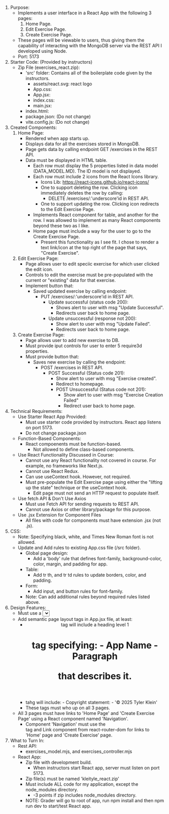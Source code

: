 1. Purpose:
   - Implements a user interface in a React App with the following 3 pages:
     1. Home Page.
     2. Edit Exercise Page.
     3. Create Exercise Page.
   - These pages will be viewable to users, thus giving them the capability of interacting with the MongoDB server via the REST API I developed using Node.
   - Port: 5173
2. Starter Code: (Provided by instructors)
   - Zip File (exercises_react.zip):
     - 'src' folder: Contains all of the boilerplate code given by the instructors.
       - assets/react.svg: react logo
       - App.css:
       - App.jsx:
       - index.css:
       - main.jsx:
     - index.html:
     - package.json: (Do not change)
     - vite.config.js: (Do not change)
3. Created Components:
   1. Home Page:
      - Rendered when app starts up.
      - Displays data for all the exercises stored in MongoDB.
      - Page gets data by calling endpoint GET /exercises in the REST API.
      - Data must be displayed in HTML table.
        - Each row must display the 5 properties listed in data model (DATA_MODEL.MD). The ID model is not displayed.
        - Each row must include 2 icons from the React Icons library.
          - Icons Lib: https://react-icons.github.io/react-icons/
          - One to support deleting the row. Clicking icon immediately deletes the row by calling:
            - DELETE /exercises/:'underscore'id in REST API.
          - One to support updating the row. Clicking icon redirects to the Edit Exercise Page.
        - Implements React component for table, and another for the row. I was allowed to implement as many React components beyond these two as I like.
        - Home page must include a way for the user to go to the Create Exercise Page.
          - Present this functionality as I see fit. I chose to render a text link/icon at the top right of the page that says, "Create Exercise".
   2. Edit Exercise Page:
      - Page allows user to edit speciic exercise for which user clicked the edit icon.
      - Controls to edit the exercise must be pre-populated with the current or "existing" data for that exercise.
      - Implement button that:
        - Saved updated exercise by calling endpoint:
          - PUT /exercises/:'underscore'id in REST API.
            - Update successful (status code 200):
              - Shows alert to user with msg "Update Successful".
              - Redirects user back to home page.
            - Update unsuccessful (response not 200):
              - Show alert to user with msg "Update Failed".
              - Redirects user back to home page.
   3. Create Exercise Page:
      - Page allows user to add new exercise to DB.
      - Must provide iput controls for user to enter 5 require3d properties.
      - Must provide button that:
        - Saves new exercise by calling the endpoint:
          - POST /exercises in REST API.
            - POST Successful (Status code 201):
              - Show alert to user with msg "Exercise created".
              - Redirect to homepage.
              - POST Unsuccessful (Status code not 201):
                - Show alert to user with msg "Exercise Creation Failed"
                - Redirect user back to home page.
4. Technical Requirements:
   - Use Starter React App Provided:
     - Must use starter code provided by instructors. React app listens on port 5173.
     - Do not change package.json
   - Function-Based Components:
     - React compoenents must be function-based.
       - Not allowed to define class-based components.
   - Use React Functionality Discussed in Course:
     - Cannot use any React functionality not covered in course. For example, no frameworks like Next.js.
     - Cannot use React Redux.
     - Can use useContext hook. However, not required.
     - Must pre-populate the Edit Exercise page using either the "lifting up the state" technique or the useContext hook.
       - Edit page must not send an HTTP request to populate itself.
   - Use fetch API & Don't Use Axios
     - Must use Fetch API for sending requests to REST API.
     - Cannot use Axios or other library/package for this purpose.
   - Use .jsx Extension for Component Files
     - All files with code for components must have extension .jsx (not .js).
5. CSS:
   - Note: Specifying black, white, and Times New Roman font is not allowed.
   - Update and Add rules to existing App.css file (/src folder).
     - Global page design:
       - Add a 'body' rule that defines font-family, background-color, color, margin, and padding for app.
     - Table:
       - Add tr th, and tr td rules to update borders, color, and padding.
     - Form:
       - Add input, and button rules for font-family.
     - Note: Can add additional rules beyond required rules listed above.
6. Design Features:
   - Must use a <select> element, providing options for selecting value of units in Edit Exercise/Create Exercise pages.
   - Add semantic page layout tags in App.jsx file, at least:
     - <header> tag will include a heading level 1 <h1> tag specifying:
         - App Name
         - Paragraph <p> that describes it.
     - <footer> tahg will include:
        - Copyright statement:
            -  '© 2025 Tyler Klein'
     - These tags must who up on all 3 pages.
   - All 3 pages must have links to 'Home Page' and 'Create Exercise Page' using a React component named 'Navigation'.
     - Component 'Navigation' must use the <nav> tag and Link component from react-router-dom for links to 'Home' page and 'Create Exercise' page.
7. What to Turn In:
   - Rest API:
     - exercises_model.mjs, and exercises_controller.mjs
   - React App:
     - Zip file with development build.
       - When instructors start React app, server must listen on port 5173.
     - Zip file(s) must be named 'kleityle_react.zip'
     - Must include ALL code for my application, except the node_modules directory.
       - -3 points if zip includes node_modules directory.
     - NOTE: Grader will go to root of app, run npm install and then npm run dev to start/test React app.

